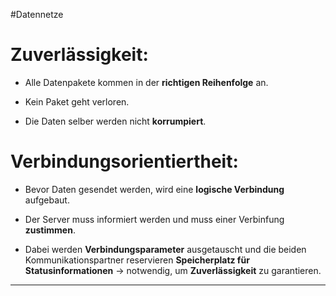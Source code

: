 #Datennetze 

# Zuverlässigkeit:

- Alle Datenpakete kommen in der **richtigen Reihenfolge** an.

- Kein Paket geht verloren.
  
- Die Daten selber werden nicht **korrumpiert**.



# Verbindungsorientiertheit:

- Bevor Daten gesendet werden, wird eine **logische Verbindung** aufgebaut.

- Der Server muss informiert werden und muss einer Verbinfung **zustimmen**.

- Dabei werden **Verbindungsparameter** ausgetauscht und die beiden Kommunikationspartner reservieren **Speicherplatz für Statusinformationen** -> notwendig, um **Zuverlässigkeit** zu garantieren.

____
